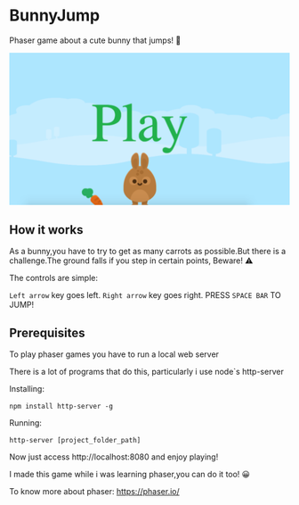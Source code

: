 # BunnyJump

Phaser game about a cute bunny that jumps! :rabbit:

![Alt text](/BunnyJump/assets/home_scene.png)

## How it works

As a bunny,you have to try to get as many carrots as possible.But there is a challenge.The ground falls if you step in certain points, Beware! :warning:

The controls are simple: 

`Left arrow` key goes left.
`Right arrow` key goes right.
PRESS `SPACE BAR` TO JUMP!

## Prerequisites

To play phaser games you have to run a local web server 


There is a lot of programs that do this, particularly i use node`s http-server 

Installing:
```
npm install http-server -g 
```
Running:
```
http-server [project_folder_path]
```

Now just access   http://localhost:8080 and enjoy playing!


I made this game while i was learning phaser,you can do it too! :grinning:

To know more about phaser:  https://phaser.io/
